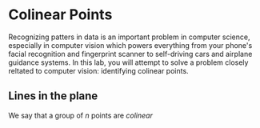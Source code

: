 # Colinear Points

Recognizing patters in data is an important problem in computer science, especially
in computer vision which powers everything from your phone's facial recognition
and fingerprint scanner to self-driving cars and airplane guidance systems. In this
lab, you will attempt to solve a problem closely reltated to computer vision: identifying
colinear points.

## Lines in the plane
We say that a group of _n_ points are _colinear_
